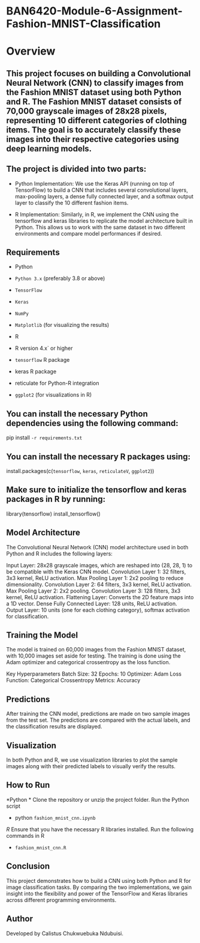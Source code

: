 # BAN6420-Module-6-Assignment-Fashion-MNIST-Classification

# Overview
## This project focuses on building a Convolutional Neural Network (CNN) to classify images from the Fashion MNIST dataset using both Python and R. The Fashion MNIST dataset consists of 70,000 grayscale images of 28x28 pixels, representing 10 different categories of clothing items. The goal is to accurately classify these images into their respective categories using deep learning models.

## The project is divided into two parts:

- Python Implementation: We use the Keras API (running on top of TensorFlow) to build a CNN that includes several convolutional layers, max-pooling layers, a dense fully connected layer, and a softmax output layer to classify the 10 different fashion items.

- R Implementation: Similarly, in R, we implement the CNN using the tensorflow and keras libraries to replicate the model architecture built in Python. This allows us to work with the same dataset in two different environments and compare model performances if desired.

## Requirements
- Python
- `Python 3.x` (preferably 3.8 or above)
- `TensorFlow`
- `Keras`
- `NumPy`
- `Matplotlib` (for visualizing the results)

- R
- R version 4.x` or higher
- `tensorflow` R package
- keras R package
- reticulate for Python-R integration
- `ggplot2` (for visualizations in R)

## You can install the necessary Python dependencies using the following command:
pip install `-r requirements.txt`


## You can install the necessary R packages using:
install.packages(c(`tensorflow`, `keras`, `reticulateV`, `ggplot2`))


## Make sure to initialize the tensorflow and keras packages in R by running:
library(tensorflow)
install_tensorflow()

## Model Architecture
The Convolutional Neural Network (CNN) model architecture used in both Python and R includes the following layers:

Input Layer: 28x28 grayscale images, which are reshaped into (28, 28, 1) to be compatible with the Keras CNN model. Convolution Layer 1: 32 filters, 3x3 kernel, ReLU activation. Max Pooling Layer 1: 2x2 pooling to reduce dimensionality. Convolution Layer 2: 64 filters, 3x3 kernel, ReLU activation. Max Pooling Layer 2: 2x2 pooling. Convolution Layer 3: 128 filters, 3x3 kernel, ReLU activation. Flattening Layer: Converts the 2D feature maps into a 1D vector. Dense Fully Connected Layer: 128 units, ReLU activation. Output Layer: 10 units (one for each clothing category), softmax activation for classification.

## Training the Model
The model is trained on 60,000 images from the Fashion MNIST dataset, with 10,000 images set aside for testing. The training is done using the Adam optimizer and categorical crossentropy as the loss function.

Key Hyperparameters
Batch Size: 32
Epochs: 10
Optimizer: Adam
Loss Function: Categorical Crossentropy
Metrics: Accuracy

## Predictions
After training the CNN model, predictions are made on two sample images from the test set. The predictions are compared with the actual labels, and the classification results are displayed.

## Visualization
In both Python and R, we use visualization libraries to plot the sample images along with their predicted labels to visually verify the results.

## How to Run
*Python *
Clone the repository or unzip the project folder.
Run the Python script
- python `fashion_mnist_cnn.ipynb`

*R*
Ensure that you have the necessary R libraries installed.
Run the following commands in R
- `fashion_mnist_cnn.R`

## Conclusion
This project demonstrates how to build a CNN using both Python and R for image classification tasks. By comparing the two implementations, we gain insight into the flexibility and power of the TensorFlow and Keras libraries across different programming environments.



## Author
Developed by Calistus Chukwuebuka Ndubuisi.
